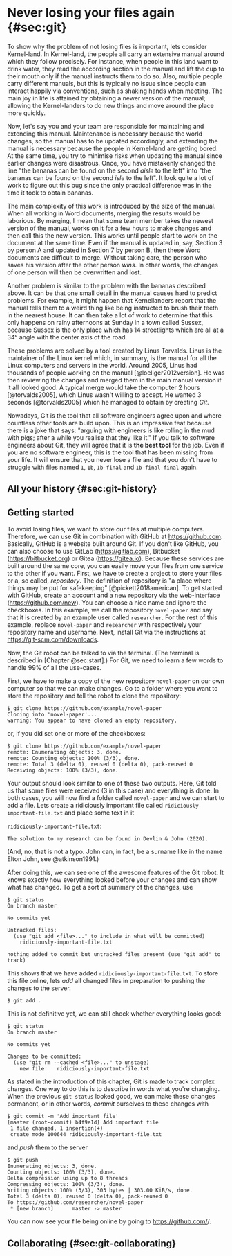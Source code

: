 # Never losing your files again {#sec:git}

To show why the problem of not losing files is important, lets consider Kernel-land.
In Kernel-land, the people all carry an extensive manual around which they follow precisely.
For instance, when people in this land want to drink water, they read the according section in the manual and lift the cup to their mouth only if the manual instructs them to do so.
Also, multiple people carry different manuals, but this is typically no issue since people can interact happily via conventions, such as shaking hands when meeting.
The main joy in life is attained by obtaining a newer version of the manual; allowing the Kernel-landers to do new things and move around the place more quickly.

Now, let's say you and your team are responsible for maintaining and extending this manual.
Maintenance is necessary because the world changes, so the manual has to be updated accordingly, and extending the manual is necessary because the people in Kernel-land are getting bored.
At the same time, you try to minimise risks when updating the manual since earlier changes were disastrous.
Once, you have mistakenly changed the line "the bananas can be found on the second *aisle* to the left" into "the bananas can be found on the second *isle* to the left". 
It look quite a lot of work to figure out this bug since the only practical difference was in the time it took to obtain bananas.

The main complexity of this work is introduced by the size of the manual.
When all working in Word documents, merging the results would be laborious.
By merging, I mean that some team member takes the newest version of the manual, works on it for a few hours to make changes and then call this the new version.
This works until people start to work on the document at the same time.
Even if the manual is updated in, say, Section 3 by person A and updated in Section 7 by person B, then these Word documents are difficult to merge.
Without taking care, the person who saves his version after the other person *wins*.
In other words, the changes of one person will then be overwritten and lost.

Another problem is similar to the problem with the bananas described above.
It can be that one small detail in the manual causes hard to predict problems.
For example, it might happen that Kernellanders report that the manual tells them to a weird thing like being instructed to brush their teeth in the nearest house.
It can then take a lot of work to determine that this only happens on rainy afternoons at Sunday in a town called Sussex, because Sussex is the only place which has 14 streetlights which are all at a 34° angle with the center axis of the road.

These problems are solved by a tool created by Linus Torvalds.
Linus is the maintainer of the Linux kernel which, in summary, is the manual for all the Linux computers and servers in the world.
Around 2005, Linus had thousands of people working on the manual [@loeliger2012version].
He was then reviewing the changes and merged them in the main manual version if it all looked good.
A typical merge would take the computer 2 hours [@torvalds2005], which Linus wasn't willing to accept.
He wanted 3 seconds [@torvalds2005] which he managed to obtain by creating _Git_.

Nowadays, Git is the tool that all software engineers agree upon and where countless other tools are build upon.
This is an impressive feat because there is a joke that says: "arguing with engineers is like rolling in the mud with pigs; after a while you realise that they like it."
If you talk to software engineers about Git, they will agree that it is **the best tool** for the job.
Even if you are no software engineer, this is the tool that has been missing from your life.
It will ensure that you never lose a file and that you don't have to struggle with files named `1`, `1b`, `1b-final` and `1b-final-final` again.

## All your history {#sec:git-history}

## Getting started

To avoid losing files, we want to store our files at multiple computers.
Therefore, we can use Git in combination with GitHub at <https://github.com>.
Basically, GitHub is a website built around Git.
If you don't like GitHub, you can also choose to use GitLab (<https://gitlab.com>), Bitbucket (<https://bitbucket.org>) or Gitea (<https://gitea.io>).
Because these services are built around the same core, you can easily move your files from one service to the other if you want.
First, we have to create a project to store your files or a, so called, *repository*.
The definition of repository is "a place where things may be put for safekeeping" [@pickett2018american].
To get started with GitHub, create an account and a new repository via the web-interface (<https://github.com/new>).
You can choose a nice name and ignore the checkboxes.
In this example, we call the repository `novel-paper` and say that it is created by an example user called `researcher`.
For the rest of this example, replace `novel-paper` and `researcher` with respectively your repository name and username.
Next, install Git via the instructions at <https://git-scm.com/downloads>.

Now, the Git robot can be talked to via the terminal. 
(The terminal is described in [Chapter @sec:start].)
For Git, we need to learn a few words to handle 99% of all the use-cases.

First, we have to make a copy of the new repository `novel-paper` on our own computer so that we can make changes.
Go to a folder where you want to store the repository and tell the robot to clone the repository:
```
$ git clone https://github.com/example/novel-paper
Cloning into 'novel-paper'...
warning: You appear to have cloned an empty repository.
```
or, if you did set one or more of the checkboxes:
```
$ git clone https://github.com/example/novel-paper
remote: Enumerating objects: 3, done.
remote: Counting objects: 100% (3/3), done.
remote: Total 3 (delta 0), reused 0 (delta 0), pack-reused 0
Receiving objects: 100% (3/3), done.
```
Your output should look similar to one of these two outputs.
Here, Git told us that some files were received (3 in this case) and everything is done.
In both cases, you will now find a folder called `novel-paper` and we can start to add a file.
Lets create a ridiciously important file called `ridiciously-important-file.txt` and place some text in it

`ridiciously-important-file.txt`:
```
The solution to my research can be found in Devlin & John (2020).
```
(And, no, that is not a typo. John can, in fact, be a surname like in the name Elton John, see @atkinson1991.)

After doing this, we can see one of the awesome features of the Git robot.
It knows exactly how everything looked before your changes and can show what has changed.
To get a sort of summary of the changes, use
```
$ git status
On branch master

No commits yet

Untracked files:
  (use "git add <file>..." to include in what will be committed)
	ridiciously-important-file.txt

nothing added to commit but untracked files present (use "git add" to track)
```
This shows that we have added `ridiciously-important-file.txt`.
To store this file online, lets *add* all changed files in preparation to pushing the changes to the server.
```
$ git add .
```
This is not definitive yet, we can still check whether everything looks good:
```
$ git status
On branch master

No commits yet

Changes to be committed:
  (use "git rm --cached <file>..." to unstage)
	new file:   ridiciously-important-file.txt
```
As stated in the introduction of this chapter, Git is made to track complex changes.
One way to do this is to describe in words what you're changing.
When the previous `git status` looked good, we can make these changes permanent, or in other words, *commit* ourselves to these changes with
```
$ git commit -m 'Add important file'
[master (root-commit) b4f9e1d] Add important file
 1 file changed, 1 insertion(+)
 create mode 100644 ridiciously-important-file.txt
```
and *push* them to the server
```
$ git push
Enumerating objects: 3, done.
Counting objects: 100% (3/3), done.
Delta compression using up to 8 threads
Compressing objects: 100% (3/3), done.
Writing objects: 100% (3/3), 303 bytes | 303.00 KiB/s, done.
Total 3 (delta 0), reused 0 (delta 0), pack-reused 0
To https://github.com/researcher/novel-paper
 * [new branch]      master -> master
```
You can now see your file being online by going to https://github.com/<username>/<repository name>.

## Collaborating {#sec:git-collaborating}

